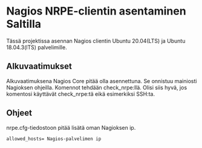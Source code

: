 # Nagios NRPE-clientin asentaminen Saltilla

Tässä projektissa asennan Nagios clientin Ubuntu 20.04(LTS) ja Ubuntu 18.04.3(lTS) palvelimille.

## Alkuvaatimukset
Alkuvaatimuksena Nagios Core pitää olla asennettuna. Se onnistuu mainiosti Nagioksen ohjeilla. Komennot tehdään check_nrpe:llä. Olisi siis hyvä, jos komentosi käyttävät check_nrpe:tä eikä esimerkiksi SSH:ta. 

## Ohjeet
nrpe.cfg-tiedostoon pitää lisätä oman Nagioksen ip.
```
allowed_hosts= Nagios-palvelimen ip

```


